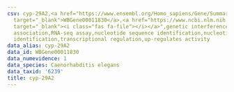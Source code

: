 ```yaml
---
csv: cyp-29A2,<a href="https://www.ensembl.org/Homo_sapiens/Gene/Summary?db=core;g=WBGene00011830"
  target="_blank">WBGene00011830</a>,<a href="https://www.ncbi.nlm.nih.gov/pubmed/27496166"
  target="_blank"><i class="fas fa-file"></i></a>",genetic interference,functional
  association,RNA-seq assay,nucleotide sequence identification,nucleotide sequence
  identification,transcriptional regulation,up-regulates activity
data_alias: cyp-29A2
data_id: WBGene00011830
data_numevidence: 1
data_species: Caenorhabditis elegans
data_taxid: '6239'
title: cyp-29A2
---
```

